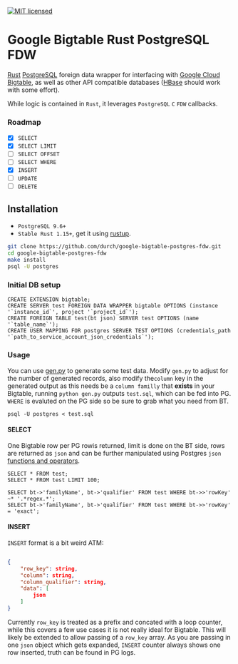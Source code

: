 [![MIT licensed](https://img.shields.io/badge/license-MIT-blue.svg)](https://github.com/durch/rpg_base36/blob/master/LICENSE.md)

# Google Bigtable Rust PostgreSQL FDW

[Rust](https://www.rust-lang.org/en-US/) [PostgreSQL](https://www.postgresql.org/) foreign data wrapper for interfacing with [Google Cloud Bigtable](https://cloud.google.com/bigtable/), as well as other API compatible databases ([HBase](https://hbase.apache.org/) should work with some effort).

While logic is contained in `Rust`, it leverages `PostgreSQL` `C` `FDW` callbacks.

### Roadmap

- [x] `SELECT`
- [x] `SELECT LIMIT`
- [ ] `SELECT OFFSET`
- [ ] `SELECT WHERE`
- [x] `INSERT`
- [ ] `UPDATE`
- [ ] `DELETE`

## Installation

+ `PostgreSQL 9.6+`
+ `Stable Rust 1.15+`, get it using [rustup](https://www.rustup.rs/).

```bash
git clone https://github.com/durch/google-bigtable-postgres-fdw.git
cd google-bigtable-postgres-fdw
make install
psql -U postgres
```

### Initial DB setup

```PLpgSQL
CREATE EXTENSION bigtable;
CREATE SERVER test FOREIGN DATA WRAPPER bigtable OPTIONS (instance '`instance_id`', project '`project_id`');
CREATE FOREIGN TABLE test(bt json) SERVER test OPTIONS (name '`table_name`');
CREATE USER MAPPING FOR postgres SERVER TEST OPTIONS (credentials_path '`path_to_service_account_json_credentials`');
```

### Usage

You can use [gen.py]( google-bigtable-postgres-fdw/gen.py ) to generate some test data. Modify `gen.py` to adjust for the number of generated records, also modify the`column` key in the generated output as this needs be a `column familly` that **exists** in your Bigtable, running `python gen.py` outputs `test.sql`, which can be fed into PG. `WHERE` is evaluted on the PG side so be sure to grab what you need from BT.

```
psql -U postgres < test.sql
```

#### SELECT

One Bigtable row per PG rowis returned, limit is done on the BT side, rows are returned as `json` and can be further manipulated using Postgres `json` [functions and operators](`https://www.postgresql.org/docs/9.6/static/functions-json.html`).

```PLpgSQL
SELECT * FROM test;
SELECT * FROM test LIMIT 100;

SELECT bt->'familyName', bt->'qualifier' FROM test WHERE bt->>'rowKey' ~* '.*regex.*';
SELECT bt->'familyName', bt->'qualifier' FROM test WHERE bt->>'rowKey' = 'exact';
```

#### INSERT

`INSERT` format is a bit weird ATM:

```json

{
    "row_key": string,
    "column": string,
    "column_qualifier": string,
    "data": [
        json
    ]
}

```

Currently `row_key` is treated as a prefix and concated with a loop counter, while this covers a few use cases it is not really ideal for Bigtable. This will likely be extended to allow passing of a `row_key` array. As you are passing in one `json` object which gets expanded, `INSERT` counter always shows one row inserted, truth can be found in PG logs.

